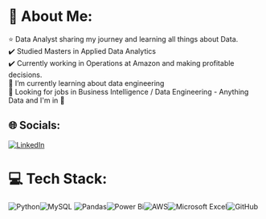 # 💫 About Me:
⭐️ Data Analyst sharing my journey and learning all things about Data.<br>✔️ Studied Masters in Applied Data Analytics<br>✔️ Currently working in Operations at Amazon and making profitable decisions.<br>🌱 I’m currently learning about data engineering<br>🤗 Looking for jobs in Business Intelligence / Data Engineering - Anything Data and I'm in 🤞


## 🌐 Socials:
[![LinkedIn](https://img.shields.io/badge/LinkedIn-%230077B5.svg?logo=linkedin&logoColor=white)](https://linkedin.com/in/subhankarr) 

# 💻 Tech Stack:
![Python](https://img.shields.io/badge/python-3670A0?style=for-the-badge&logo=python&logoColor=ffdd54)![MySQL](https://img.shields.io/badge/mysql-4479A1.svg?style=for-the-badge&logo=mysql&logoColor=white)	![Pandas](https://img.shields.io/badge/pandas-%23150458.svg?style=for-the-badge&logo=pandas&logoColor=white)![Power Bi](https://img.shields.io/badge/power_bi-F2C811?style=for-the-badge&logo=powerbi&logoColor=black)![AWS](https://img.shields.io/badge/AWS-%23FF9900.svg?style=for-the-badge&logo=amazon-aws&logoColor=white)![Microsoft Excel](https://img.shields.io/badge/Microsoft_Excel-217346?style=for-the-badge&logo=microsoft-excel&logoColor=white)![GitHub](https://img.shields.io/badge/github-%23121011.svg?style=for-the-badge&logo=github&logoColor=white)
